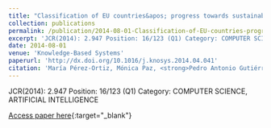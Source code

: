 ```yaml
---
title: "Classification of EU countries&apos; progress towards sustainable development based on ordinal regression techniques"
collection: publications
permalink: /publication/2014-08-01-Classification-of-EU-countries-progress-towards-sustainable-development-based-on-ordinal-regression-
excerpt: 'JCR(2014): 2.947 Position: 16/123 (Q1) Category: COMPUTER SCIENCE, ARTIFICIAL INTELLIGENCE'
date: 2014-08-01
venue: 'Knowledge-Based Systems'
paperurl: 'http://dx.doi.org/10.1016/j.knosys.2014.04.041'
citation: 'María Pérez-Ortiz, Mónica Paz, <strong>Pedro Antonio Gutiérrez</strong>, César Hervás-Martínez, &quot;Classification of EU countries&amp;apos; progress towards sustainable development based on ordinal regression techniques.&quot; Knowledge-Based Systems, Vol. 66, 2014, pp.178--189.'
---
```

JCR(2014): 2.947 Position: 16/123 (Q1) Category: COMPUTER SCIENCE, ARTIFICIAL INTELLIGENCE

[Access paper here](http://dx.doi.org/10.1016/j.knosys.2014.04.041){:target="_blank"}
